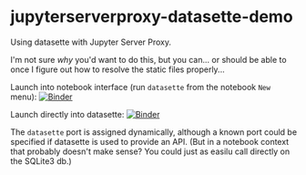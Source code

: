 # jupyterserverproxy-datasette-demo
Using datasette with Jupyter Server Proxy.

I'm not sure *why* you'd want to do this, but you can... or should be able to once I figure out how to resolve the static files properly...

Launch into notebook interface (run `datasette` from the notebook `New` menu): [![Binder](https://mybinder.org/badge_logo.svg)](https://mybinder.org/v2/gh/psychemedia/jupyterserverproxy-datasette-demo/master)


Launch directly into datasette: [![Binder](https://mybinder.org/badge_logo.svg)](https://mybinder.org/v2/gh/psychemedia/jupyterserverproxy-datasette-demo/master?urlpath=datasette)

The `datasette` port is assigned dynamically, although a known port could be specified if datasette is used to provide an API. (But in a notebook context that probably doesn't make sense? You could just as easilu call directly on the SQLite3 db.)


